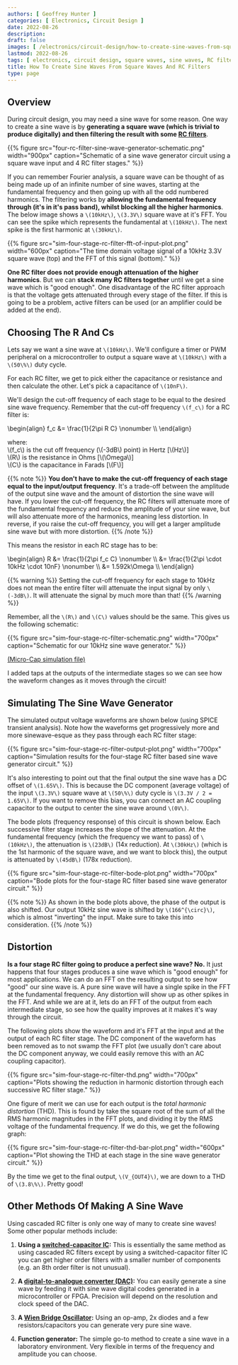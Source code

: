 ```yaml
---
authors: [ Geoffrey Hunter ]
categories: [ Electronics, Circuit Design ]
date: 2022-08-26
description: 
draft: false
images: [ /electronics/circuit-design/how-to-create-sine-waves-from-square-waves-and-rc-filters/four-rc-filter-sine-wave-generator-schematic.png ]
lastmod: 2022-08-26
tags: [ electronics, circuit design, square waves, sine waves, RC filters, Fourier, digital, analogue, simulations, Micro-Cap, SPICE, distortion, THC, bode plots, frequency response ]
title: How To Create Sine Waves From Square Waves And RC Filters
type: page
---
```


## Overview

During circuit design, you may need a sine wave for some reason. One way to create a sine wave is by **generating a square wave (which is trivial to produce digitally) and then filtering the result with some [RC filters](/electronics/circuit-design/analogue-filters/)**.

{{% figure src="four-rc-filter-sine-wave-generator-schematic.png" width="900px" caption="Schematic of a sine wave generator circuit using a square wave input and 4 RC filter stages." %}}

If you can remember Fourier analysis, a square wave can be thought of as being made up of an infinite number of sine waves, starting at the fundamental frequency and then going up with all the odd numbered harmonics. The filtering works by **allowing the fundamental frequency through (it's in it's pass band), whilst blocking all the higher harmonics**. The below image shows a `\(10kHz\)`, `\(3.3V\)` square wave at it's FFT. You can see the spike which represents the fundamental at `\(10kHz\)`. The next spike is the first harmonic at `\(30kHz\)`. 

{{% figure src="sim-four-stage-rc-filter-fft-of-input-plot.png" width="600px" caption="The time domain voltage signal of a 10kHz 3.3V square wave (top) and the FFT of this signal (bottom)." %}}

**One RC filter does not provide enough attenuation of the higher harmonics**. But we can **stack many RC filters together** until we get a sine wave which is "good enough". One disadvantage of the RC filter approach is that the voltage gets attenuated through every stage of the filter. If this is going to be a problem, active filters can be used (or an amplifier could be added at the end).

## Choosing The R And Cs

Lets say we want a sine wave at `\(10kHz\)`. We'll configure a timer or PWM peripheral on a microcontroller to output a square wave at `\(10kHz\)` with a `\(50\%\)` duty cycle.

For each RC filter, we get to pick either the capacitance or resistance and then calculate the other. Let's pick a capacitance of `\(10nF\)`.

We'll design the cut-off frequency of each stage to be equal to the desired sine wave frequency. Remember that the cut-off frequency `\(f_c\)` for a RC filter is:

<p>\begin{align}
f_c &= \frac{1}{2\pi R C} \nonumber \\
\end{align}</p>

<p class="centered">
where:</br>
\(f_c\) is the cut off frequency (\(-3dB\) point) in Hertz [\(Hz\)]</br>
\(R\) is the resistance in Ohms [\(\Omega\)]</br>
\(C\) is the capacitance in Farads [\(F\)]</br>
</p>

{{% note %}}
**You don't have to make the cut-off frequency of each stage equal to the input/output frequency**. It's a trade-off between the amplitude of the output sine wave and the amount of distortion the sine wave will have. If you lower the cut-off frequency, the RC filters will attenuate more of the fundamental frequency and reduce the amplitude of your sine wave, but will also attenuate more of the harmonics, meaning less distortion. In reverse, if you raise the cut-off frequency, you will get a larger amplitude sine wave but with more distortion.
{{% /note %}}

This means the resistor in each RC stage has to be:

<p>\begin{align}
R &= \frac{1}{2\pi f_c C} \nonumber \\
  &= \frac{1}{2\pi \cdot 10kHz \cdot 10nF} \nonumber \\
  &= 1.592k\Omega \\
\end{align}</p>

{{% warning %}}
Setting the cut-off frequency for each stage to 10kHz does not mean the entire filter will attenuate the input signal by only `\(-3dB\)`. It will attenuate the signal by much more than that!
{{% /warning %}}

Remember, all the `\(R\)` and `\(C\)` values should be the same. This gives us the following schematic:

{{% figure src="sim-four-stage-rc-filter-schematic.png" width="700px" caption="Schematic for our 10kHz sine wave generator." %}}

[(Micro-Cap simulation file)](sim-four-stage-rc-filter.cir)

I added taps at the outputs of the intermediate stages so we can see how the waveform changes as it moves through the circuit!

## Simulating The Sine Wave Generator

The simulated output voltage waveforms are shown below (using SPICE transient analysis). Note how the waveforms get progressively more and more sinewave-esque as they pass through each RC filter stage:

{{% figure src="sim-four-stage-rc-filter-output-plot.png" width="700px" caption="Simulation results for the four-stage RC filter based sine wave generator circuit." %}}

It's also interesting to point out that the final output the sine wave has a DC offset of `\(1.65V\)`. This is because the DC component (average voltage) of the input `\(3.3V\)` square wave at `\(50\%\)` duty cycle is `\(3.3V / 2 = 1.65V\)`. If you want to remove this bias, you can connect an AC coupling capacitor to the output to center the sine wave around `\(0V\)`.

The bode plots (frequency response) of this circuit is shown below. Each successive filter stage increases the slope of the attenuation. At the fundamental frequency (which the frequency we want to pass) of `\(10kHz\)`, the attenuation is `\(23dB\)` (14x reduction). At `\(30kHz\)` (which is the 1st harmonic of the square wave, and we want to block this), the output is attenuated by `\(45dB\)` (178x reduction).

{{% figure src="sim-four-stage-rc-filter-bode-plot.png" width="700px" caption="Bode plots for the four-stage RC filter based sine wave generator circuit." %}}

{{% note %}}
As shown in the bode plots above, the phase of the output is also shifted. Our output 10kHz sine wave is shifted by `\(166^{\circ}\)`, which is almost "inverting" the input. Make sure to take this into consideration.
{{% /note %}}

## Distortion

**Is a four stage RC filter going to produce a perfect sine wave? No.** It just happens that four stages produces a sine wave which is "good enough" for most applications. We can do an FFT on the resulting output to see how "good" our sine wave is. A pure sine wave will have a single spike in the FFT at the fundamental frequency. Any distortion will show up as other spikes in the FFT. And while we are at it, lets do an FFT of the output from each intermediate stage, so see how the quality improves at it makes it's way through the circuit.

The following plots show the waveform and it's FFT at the input and at the output of each RC filter stage. The DC component of the waveform has been removed as to not swamp the FFT plot (we usually don't care about the DC component anyway, we could easily remove this with an AC coupling capacitor).

{{% figure src="sim-four-stage-rc-filter-thd.png" width="700px" caption="Plots showing the reduction in harmonic distortion through each successive RC filter stage." %}}

One figure of merit we can use for each output is the _total harmonic distortion_ (THD). This is found by take the square root of the sum of all the RMS harmonic magnitudes in the FFT plots, and dividing it by the RMS voltage of the fundamental frequency. If we do this, we get the following graph:

{{% figure src="sim-four-stage-rc-filter-thd-bar-plot.png" width="600px" caption="Plot showing the THD at each stage in the sine wave generator circuit." %}}

By the time we get to the final output, `\(V_{OUT4}\)`, we are down to a THD of `\(3.8\%\)`. Pretty good!

## Other Methods Of Making A Sine Wave

Using cascaded RC filter is only one way of many to create sine waves! Some other popular methods include:

1. **Using a [switched-capacitor IC](/electronics/components/switched-capacitor-filters/):** This is essentially the same method as using cascaded RC filters except by using a switched-capacitor filter IC you can get higher order filters with a smaller number of components (e.g. an 8th order filter is not unusual).

1. **A [digital-to-analogue converter (DAC)](/electronics/components/digital-to-analogue-converters-dacs/):** You can easily generate a sine wave by feeding it with sine wave digital codes generated in a microcontroller or FPGA. Precision will depend on the resolution and clock speed of the DAC.

1. **A [Wien Bridge Oscillator](/electronics/components/crystals-and-oscillators/#_wien_bridge_oscillator):** Using an op-amp, 2x diodes and a few resistors/capacitors you can generate very pure sine wave.

1. **Function generator:** The simple go-to method to create a sine wave in a laboratory environment. Very flexible in terms of the frequency and amplitude you can choose.
